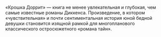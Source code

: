 <!--2016-11-04 20:48:44-->
«Крошка Доррит» — книга не менее увлекательная и глубокая, чем самые известные романы Диккенса.
Произведение, в котором «чувствительная» и почти сентиментальная история юной бедной девушки становится изящной рамкой для многопланового классического остросюжетного «романа тайн».
